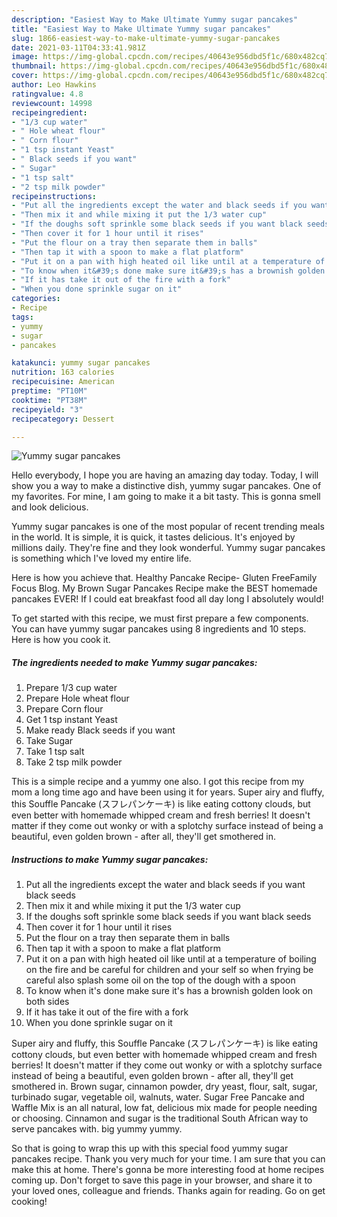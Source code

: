 ```yaml
---
description: "Easiest Way to Make Ultimate Yummy sugar pancakes"
title: "Easiest Way to Make Ultimate Yummy sugar pancakes"
slug: 1866-easiest-way-to-make-ultimate-yummy-sugar-pancakes
date: 2021-03-11T04:33:41.981Z
image: https://img-global.cpcdn.com/recipes/40643e956dbd5f1c/680x482cq70/yummy-sugar-pancakes-recipe-main-photo.jpg
thumbnail: https://img-global.cpcdn.com/recipes/40643e956dbd5f1c/680x482cq70/yummy-sugar-pancakes-recipe-main-photo.jpg
cover: https://img-global.cpcdn.com/recipes/40643e956dbd5f1c/680x482cq70/yummy-sugar-pancakes-recipe-main-photo.jpg
author: Leo Hawkins
ratingvalue: 4.8
reviewcount: 14998
recipeingredient:
- "1/3 cup water"
- " Hole wheat flour"
- " Corn flour"
- "1 tsp instant Yeast"
- " Black seeds if you want"
- " Sugar"
- "1 tsp salt"
- "2 tsp milk powder"
recipeinstructions:
- "Put all the ingredients except the water and black seeds if you want black seeds"
- "Then mix it and while mixing it put the 1/3 water cup"
- "If the doughs soft sprinkle some black seeds if you want black seeds"
- "Then cover it for 1 hour until it rises"
- "Put the flour on a tray then separate them in balls"
- "Then tap it with a spoon to make a flat platform"
- "Put it on a pan with high heated oil like until at a temperature of boiling on the fire and be careful for children and your self so when frying be careful also splash some oil on the top of the dough with a spoon"
- "To know when it&#39;s done make sure it&#39;s has a brownish golden look on both sides"
- "If it has take it out of the fire with a fork"
- "When you done sprinkle sugar on it"
categories:
- Recipe
tags:
- yummy
- sugar
- pancakes

katakunci: yummy sugar pancakes 
nutrition: 163 calories
recipecuisine: American
preptime: "PT10M"
cooktime: "PT38M"
recipeyield: "3"
recipecategory: Dessert

---
```



![Yummy sugar pancakes](https://img-global.cpcdn.com/recipes/40643e956dbd5f1c/680x482cq70/yummy-sugar-pancakes-recipe-main-photo.jpg)

Hello everybody, I hope you are having an amazing day today. Today, I will show you a way to make a distinctive dish, yummy sugar pancakes. One of my favorites. For mine, I am going to make it a bit tasty. This is gonna smell and look delicious.

Yummy sugar pancakes is one of the most popular of recent trending meals in the world. It is simple, it is quick, it tastes delicious. It's enjoyed by millions daily. They're fine and they look wonderful. Yummy sugar pancakes is something which I've loved my entire life.

Here is how you achieve that. Healthy Pancake Recipe- Gluten FreeFamily Focus Blog. My Brown Sugar Pancakes Recipe make the BEST homemade pancakes EVER! If I could eat breakfast food all day long I absolutely would!


To get started with this recipe, we must first prepare a few components. You can have yummy sugar pancakes using 8 ingredients and 10 steps. Here is how you cook it.

<!--inarticleads1-->

##### The ingredients needed to make Yummy sugar pancakes:

1. Prepare 1/3 cup water
1. Prepare  Hole wheat flour
1. Prepare  Corn flour
1. Get 1 tsp instant Yeast
1. Make ready  Black seeds if you want
1. Take  Sugar
1. Take 1 tsp salt
1. Take 2 tsp milk powder


This is a simple recipe and a yummy one also. I got this recipe from my mom a long time ago and have been using it for years. Super airy and fluffy, this Souffle Pancake (スフレパンケーキ) is like eating cottony clouds, but even better with homemade whipped cream and fresh berries! It doesn&#39;t matter if they come out wonky or with a splotchy surface instead of being a beautiful, even golden brown - after all, they&#39;ll get smothered in. 

<!--inarticleads2-->

##### Instructions to make Yummy sugar pancakes:

1. Put all the ingredients except the water and black seeds if you want black seeds
1. Then mix it and while mixing it put the 1/3 water cup
1. If the doughs soft sprinkle some black seeds if you want black seeds
1. Then cover it for 1 hour until it rises
1. Put the flour on a tray then separate them in balls
1. Then tap it with a spoon to make a flat platform
1. Put it on a pan with high heated oil like until at a temperature of boiling on the fire and be careful for children and your self so when frying be careful also splash some oil on the top of the dough with a spoon
1. To know when it&#39;s done make sure it&#39;s has a brownish golden look on both sides
1. If it has take it out of the fire with a fork
1. When you done sprinkle sugar on it


Super airy and fluffy, this Souffle Pancake (スフレパンケーキ) is like eating cottony clouds, but even better with homemade whipped cream and fresh berries! It doesn&#39;t matter if they come out wonky or with a splotchy surface instead of being a beautiful, even golden brown - after all, they&#39;ll get smothered in. Brown sugar, cinnamon powder, dry yeast, flour, salt, sugar, turbinado sugar, vegetable oil, walnuts, water. Sugar Free Pancake and Waffle Mix is an all natural, low fat, delicious mix made for people needing or choosing. Cinnamon and sugar is the traditional South African way to serve pancakes with. big yummy yummy. 

So that is going to wrap this up with this special food yummy sugar pancakes recipe. Thank you very much for your time. I am sure that you can make this at home. There's gonna be more interesting food at home recipes coming up. Don't forget to save this page in your browser, and share it to your loved ones, colleague and friends. Thanks again for reading. Go on get cooking!
